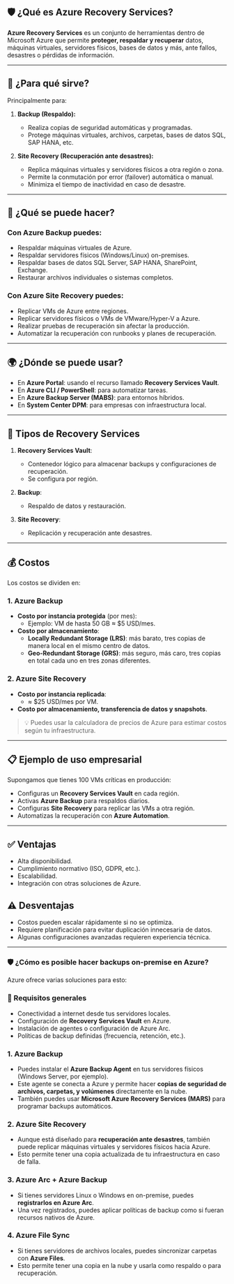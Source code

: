 ## 🛡️ ¿Qué es Azure Recovery Services?

**Azure Recovery Services** es un conjunto de herramientas dentro de Microsoft Azure que permite **proteger, respaldar y recuperar** datos, máquinas virtuales, servidores físicos, bases de datos y más, ante fallos, desastres o pérdidas de información.

---

## 🎯 ¿Para qué sirve?

Principalmente para:

1. **Backup (Respaldo):**
   - Realiza copias de seguridad automáticas y programadas.
   - Protege máquinas virtuales, archivos, carpetas, bases de datos SQL, SAP HANA, etc.

2. **Site Recovery (Recuperación ante desastres):**
   - Replica máquinas virtuales y servidores físicos a otra región o zona.
   - Permite la conmutación por error (failover) automática o manual.
   - Minimiza el tiempo de inactividad en caso de desastre.

---

## 🧰 ¿Qué se puede hacer?

### Con **Azure Backup** puedes:
- Respaldar máquinas virtuales de Azure.
- Respaldar servidores físicos (Windows/Linux) on-premises.
- Respaldar bases de datos SQL Server, SAP HANA, SharePoint, Exchange.
- Restaurar archivos individuales o sistemas completos.

### Con **Azure Site Recovery** puedes:
- Replicar VMs de Azure entre regiones.
- Replicar servidores físicos o VMs de VMware/Hyper-V a Azure.
- Realizar pruebas de recuperación sin afectar la producción.
- Automatizar la recuperación con runbooks y planes de recuperación.

---

## 🌍 ¿Dónde se puede usar?

- En **Azure Portal**: usando el recurso llamado **Recovery Services Vault**.
- En **Azure CLI / PowerShell**: para automatizar tareas.
- En **Azure Backup Server (MABS)**: para entornos híbridos.
- En **System Center DPM**: para empresas con infraestructura local.

---

## 🧩 Tipos de Recovery Services

1. **Recovery Services Vault**:
   - Contenedor lógico para almacenar backups y configuraciones de recuperación.
   - Se configura por región.

2. **Backup**:
   - Respaldo de datos y restauración.

3. **Site Recovery**:
   - Replicación y recuperación ante desastres.

---

## 💰 Costos

Los costos se dividen en:

### 1. **Azure Backup**
- **Costo por instancia protegida** (por mes):
  - Ejemplo: VM de hasta 50 GB ≈ \$5 USD/mes.
- **Costo por almacenamiento**:
  - **Locally Redundant Storage (LRS)**: más barato, tres copias de manera local en el mismo centro de datos.
  - **Geo-Redundant Storage (GRS)**: más seguro, más caro, tres copias en total cada uno en tres zonas diferentes.

### 2. **Azure Site Recovery**
- **Costo por instancia replicada**:
  - ≈ \$25 USD/mes por VM.
- **Costo por almacenamiento, transferencia de datos y snapshots**.

> 💡 Puedes usar la calculadora de precios de Azure para estimar costos según tu infraestructura.

---

## 📋 Ejemplo de uso empresarial

Supongamos que tienes 100 VMs críticas en producción:

- Configuras un **Recovery Services Vault** en cada región.
- Activas **Azure Backup** para respaldos diarios.
- Configuras **Site Recovery** para replicar las VMs a otra región.
- Automatizas la recuperación con **Azure Automation**.

---

## ✅ Ventajas

- Alta disponibilidad.
- Cumplimiento normativo (ISO, GDPR, etc.).
- Escalabilidad.
- Integración con otras soluciones de Azure.

## ⚠️ Desventajas

- Costos pueden escalar rápidamente si no se optimiza.
- Requiere planificación para evitar duplicación innecesaria de datos.
- Algunas configuraciones avanzadas requieren experiencia técnica.



---

### 🛡️ ¿Cómo es posible hacer backups on-premise en Azure?

Azure ofrece varias soluciones para esto:

 
### 🔗 Requisitos generales

- Conectividad a internet desde tus servidores locales.
- Configuración de **Recovery Services Vault** en Azure.
- Instalación de agentes o configuración de Azure Arc.
- Políticas de backup definidas (frecuencia, retención, etc.).
 

### 1. **Azure Backup**
- Puedes instalar el **Azure Backup Agent** en tus servidores físicos (Windows Server, por ejemplo).
- Este agente se conecta a Azure y permite hacer **copias de seguridad de archivos, carpetas, y volúmenes** directamente en la nube.
- También puedes usar **Microsoft Azure Recovery Services (MARS)** para programar backups automáticos.

 

### 2. **Azure Site Recovery**
- Aunque está diseñado para **recuperación ante desastres**, también puede replicar máquinas virtuales y servidores físicos hacia Azure.
- Esto permite tener una copia actualizada de tu infraestructura en caso de falla.
 

### 3. **Azure Arc + Azure Backup**
- Si tienes servidores Linux o Windows en on-premise, puedes **registrarlos en Azure Arc**.
- Una vez registrados, puedes aplicar políticas de backup como si fueran recursos nativos de Azure.

 

### 4. **Azure File Sync**
- Si tienes servidores de archivos locales, puedes sincronizar carpetas con **Azure Files**.
- Esto permite tener una copia en la nube y usarla como respaldo o para recuperación.
